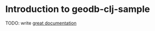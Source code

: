 # Introduction to geodb-clj-sample

TODO: write [great documentation](http://jacobian.org/writing/what-to-write/)
